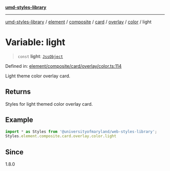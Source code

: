 [**umd-styles-library**](../../../../../../../../../../README.md)

***

[umd-styles-library](../../../../../../../../../../modules.md) / [element](../../../../../../../../../README.md) / [composite](../../../../../../../README.md) / [card](../../../../../README.md) / [overlay](../../../README.md) / [color](../README.md) / light

# Variable: light

> `const` **light**: [`JssObject`](../../../../../../../../../../utilities/namespaces/transform/type-aliases/JssObject.md)

Defined in: [element/composite/card/overlay/color.ts:114](https://github.com/UMD-Digital/design-system/blob/ada30a44686a89a90941bbd44a6f156101fc9b44/packages/styles/source/element/composite/card/overlay/color.ts#L114)

Light theme color overlay card.

## Returns

Styles for light themed color overlay card.

## Example

```typescript
import * as Styles from '@universityofmaryland/web-styles-library';
Styles.element.composite.card.overlay.color.light
```

## Since

1.8.0
